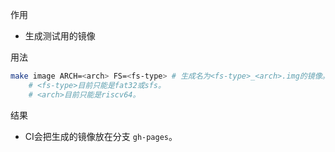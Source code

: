 作用
- 生成测试用的镜像

用法
```bash
make image ARCH=<arch> FS=<fs-type>	# 生成名为<fs-type>_<arch>.img的镜像。
	# <fs-type>目前只能是fat32或sfs。
	# <arch>目前只能是riscv64。
```

结果
- CI会把生成的镜像放在分支 `gh-pages`。

  